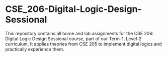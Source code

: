 # CSE_206-Digital-Logic-Design-Sessional
This repository contains all home and lab assignments for the CSE 206: Digital Logic Design Sessional course, part of our Term-1, Level-2 curriculum. It applies theories from CSE 205 to implement digital logics and practically experience them.
